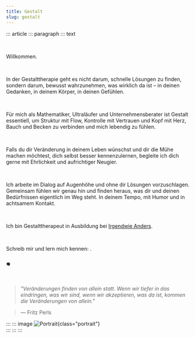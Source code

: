 ```yaml
---
title: Gestalt
slug: gestalt
---
```


::: article
::: paragraph
::: text


&nbsp;

Willkommen.

&nbsp;

In der Gestalttherapie geht es nicht darum, schnelle Lösungen zu finden, sondern darum, bewusst wahrzunehmen, was wirklich da ist – in deinen Gedanken, in deinem Körper, in deinen Gefühlen.

&nbsp;

Für mich als Mathematiker, Ultraläufer und Unternehmensberater ist Gestalt essentiell, um Struktur mit Flow, Kontrolle mit Vertrauen und Kopf mit Herz, Bauch und Becken zu verbinden und mich lebendig zu fühlen.

&nbsp;

Falls du dir Veränderung in deinem Leben wünschst und dir die Mühe machen möchtest, dich selbst besser kennenzulernen, begleite ich dich gerne mit Ehrlichkeit und aufrichtiger Neugier. 

&nbsp;

Ich arbeite im Dialog auf Augenhöhe und ohne dir Lösungen vorzuschlagen. Gemeinsam fühlen wir genau hin und finden heraus, was dir und deinen Bedürfnissen eigentlich im Weg steht. In deinem Tempo, mit Humor und in achtsamem Kontakt.

&nbsp;

Ich bin Gestalttherapeut in Ausbildung bei [Irgendwie Anders](https://irgendwie-anders.de/).

&nbsp;

Schreib mir und lern mich kennen: 
<a href="mailto:" class="crypted-mail"
   data-name="$email_username$"
   data-domain="$email_domain$"
   data-tld="$email_tld$"
   onclick="window.location.href = 'mailto:' + this.dataset.name + '@' + this.dataset.domain + '.' + this.dataset.tld; return false;">
</a>.

### 𖦹

&nbsp;


> *"Veränderungen finden von allein statt. Wenn wir tiefer in das eindringen, was wir sind, wenn wir akzeptieren, was da ist, kommen die Veränderungen von allein."*

> — Fritz Perls


:::
::: image
![Portrait](../static/img/portrait_le.jpg){class="portrait"} \
:::
:::
:::
